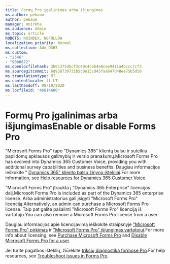 ```yaml
---
title: Formų Pro įgalinimas arba išjungimas
ms.author: pebaum
author: pebaum
manager: mnirkhe
ms.audience: Admin
ms.topic: article
ROBOTS: NOINDEX, NOFOLLOW
localization_priority: Normal
ms.collection: Adm_O365
ms.custom:
- "2546"
- "9000672"
ms.openlocfilehash: 3b0c375dbcf3c49c4ceb4e0cee9411a4bccc7cf3
ms.sourcegitcommit: 6d938730731b5c0e15cd45faa647d48ee75b5d50
ms.translationtype: MT
ms.contentlocale: lt-LT
ms.lasthandoff: 08/19/2020
ms.locfileid: "46814680"
---
```

# <a name="enable-or-disable-forms-pro"></a><span data-ttu-id="97d5e-102">Formų Pro įgalinimas arba išjungimas</span><span class="sxs-lookup"><span data-stu-id="97d5e-102">Enable or disable Forms Pro</span></span>

<span data-ttu-id="97d5e-103">"Microsoft Forms Pro" tapo "Dynamics 365" klientų balsu ir suteikia papildomų apklausos galimybių ir verslo pranašumų.</span><span class="sxs-lookup"><span data-stu-id="97d5e-103">Microsoft Forms Pro has evolved into Dynamics 365 Customer Voice, providing you with additional survey capabilities and business benefits.</span></span> <span data-ttu-id="97d5e-104">Daugiau informacijos ieškokite " [Dynamics 365" kliento balso žinyno ištekliai](https://go.microsoft.com/fwlink/p/?linkid=2128357).</span><span class="sxs-lookup"><span data-stu-id="97d5e-104">For more information, see [Help resources for Dynamics 365 Customer Voice](https://go.microsoft.com/fwlink/p/?linkid=2128357).</span></span>  

<span data-ttu-id="97d5e-105">"Microsoft Forms Pro" įtraukta į "Dynamics 365 Enterprise" licencijos dalį.</span><span class="sxs-lookup"><span data-stu-id="97d5e-105">Microsoft Forms Pro is included as part of the Dynamics 365 enterprise license.</span></span> <span data-ttu-id="97d5e-106">Arba administratorius gali įsigyti "Microsoft Forms Pro" licenciją.</span><span class="sxs-lookup"><span data-stu-id="97d5e-106">Alternatively, an admin can purchase a Microsoft Forms Pro license.</span></span> <span data-ttu-id="97d5e-107">Taip pat galite pašalinti "Microsoft Forms Pro" licenciją iš vartotojo.</span><span class="sxs-lookup"><span data-stu-id="97d5e-107">You can also remove a Microsoft Forms Pro license from a user.</span></span>  

<span data-ttu-id="97d5e-108">Daugiau informacijos apie licencijavimą ieškokite straipsnyje ["Microsoft Forms Pro" pirkimas](https://docs.microsoft.com/forms-pro/purchase#purchase-microsoft-forms-pro-for-users-in-a-dynamics-365-tenant) ir ["Microsoft Forms Pro" išjungimas vartotojui](https://docs.microsoft.com/forms-pro/purchase#disable-microsoft-forms-pro-for-a-user-1).</span><span class="sxs-lookup"><span data-stu-id="97d5e-108">For more info about licensing, see [Purchase Microsoft Forms Pro](https://docs.microsoft.com/forms-pro/purchase#purchase-microsoft-forms-pro-for-users-in-a-dynamics-365-tenant) and [Disable Microsoft Forms Pro for a user](https://docs.microsoft.com/forms-pro/purchase#disable-microsoft-forms-pro-for-a-user-1).</span></span>
  
<span data-ttu-id="97d5e-109">Jei turite pagalbos išteklių, žiūrėkite [trikčių diagnostika formose Pro](https://docs.microsoft.com/forms-pro/troubleshoot).</span><span class="sxs-lookup"><span data-stu-id="97d5e-109">For help resources, see [Troubleshoot issues in Forms Pro](https://docs.microsoft.com/forms-pro/troubleshoot).</span></span>